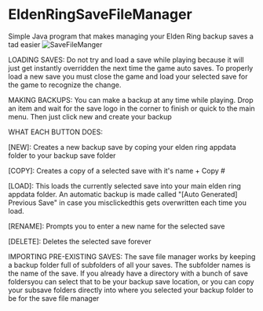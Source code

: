 # EldenRingSaveFileManager
Simple Java program that makes managing your Elden Ring backup saves a tad easier 
![SaveFileManger](https://user-images.githubusercontent.com/66340549/168502752-23929d22-af47-4b8d-ad65-b511ad139d91.png)

LOADING SAVES:
Do not try and load a save while playing because it will just get instantly overridden the next time the game auto saves.
To properly load a new save you must close the game and load your selected save for the game to recognize the change.

MAKING BACKUPS: 
You can make a backup at any time while playing. Drop an item and wait for the save logo in the corner to finish or quick to the main menu. 
Then just click new and create your backup

WHAT EACH BUTTON DOES:

[NEW]: Creates a new backup save by coping your elden ring appdata folder to your backup save folder

[COPY]: Creates a copy of a selected save with it's name + Copy #

[LOAD]: This loads the currently selected save into your main elden ring appdata folder. An automatic backup is made called "[Auto Generated] Previous Save" in case you misclickedthis gets overwritten each time you load.

[RENAME]: Prompts you to enter a new name for the selected save

[DELETE]: Deletes the selected save forever


IMPORTING PRE-EXISTING SAVES:
The save file manager works by keeping a backup folder full of subfolders of all your saves. 
The subfolder names is the name of the save.
If you already have a directory with a bunch of save foldersyou can select that to be your backup save location, 
or you can copy your subsave folders directly into where you selected your backup folder to be for the save file manager

